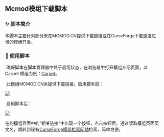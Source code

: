 ## Mcmod模组下载脚本

### ✨ 脚本简介

本脚本主要针对部分未在MCMOD.CN提供下载链接或在CurseForge下载速度过慢的模组开发。

### 🔨 使用脚本

​	确保脚本在脚本管理器中处于启用状态，在浏览器中打开模组介绍页面，以 Carpet 模组为例：[Carpet](https://www.mcmod.cn/class/2361.html)。

​	此模组MCMOD.CN未提供下载链接，启用脚本前：

![](https://s3.bmp.ovh/imgs/2022/06/11/1b85489b7deb62ed.png)

​	启用脚本后：

![](https://s3.bmp.ovh/imgs/2022/06/11/3c63992d14f92645.png)

​	在的模组界面中的“相关链接”中出现一个按钮，点击按钮后，通过读取模组页面英文名，跳转到现有[CurseForge模组检索网站](https://files.xmdhs.top/curseforge)检索，简单方便。
